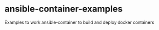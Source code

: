 # ansible-container-examples
Examples to work ansible-container to build and deploy docker containers
